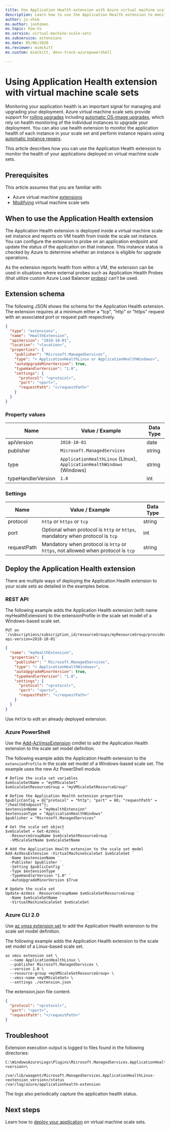 ```yaml
---
title: Use Application Health extension with Azure virtual machine scale sets
description: Learn how to use the Application Health extension to monitor the health of your applications deployed on virtual machine scale sets.
author: ju-shim
ms.author: jushiman
ms.topic: how-to
ms.service: virtual-machine-scale-sets
ms.subservice: extensions
ms.date: 05/06/2020
ms.reviewer: mimckitt
ms.custom: mimckitt, devx-track-azurepowershell

---
```

# Using Application Health extension with virtual machine scale sets
Monitoring your application health is an important signal for managing and upgrading your deployment. Azure virtual machine scale sets provide support for [rolling upgrades](virtual-machine-scale-sets-upgrade-scale-set.md#how-to-bring-vms-up-to-date-with-the-latest-scale-set-model) including [automatic OS-image upgrades](virtual-machine-scale-sets-automatic-upgrade.md), which rely on health monitoring of the individual instances to upgrade your deployment. You can also use health extension to monitor the application health of each instance in your scale set and perform instance repairs using [automatic instance repairs](virtual-machine-scale-sets-automatic-instance-repairs.md).

This article describes how you can use the Application Health extension to monitor the health of your applications deployed on virtual machine scale sets.

## Prerequisites
This article assumes that you are familiar with:
-	Azure virtual machine [extensions](../virtual-machines/extensions/overview.md)
-	[Modifying](virtual-machine-scale-sets-upgrade-scale-set.md) virtual machine scale sets

## When to use the Application Health extension
The Application Health extension is deployed inside a virtual machine scale set instance and reports on VM health from inside the scale set instance. You can configure the extension to probe on an application endpoint and update the status of the application on that instance. This instance status is checked by Azure to determine whether an instance is eligible for upgrade operations.

As the extension reports health from within a VM, the extension can be used in situations where external probes such as Application Health Probes (that utilize custom Azure Load Balancer [probes](../load-balancer/load-balancer-custom-probe-overview.md)) can’t be used.

## Extension schema

The following JSON shows the schema for the Application Health extension. The extension requires at a minimum either a "tcp", "http" or "https" request with an associated port or request path respectively.

```json
{
  "type": "extensions",
  "name": "HealthExtension",
  "apiVersion": "2018-10-01",
  "location": "<location>",  
  "properties": {
    "publisher": "Microsoft.ManagedServices",
    "type": "< ApplicationHealthLinux or ApplicationHealthWindows>",
    "autoUpgradeMinorVersion": true,
    "typeHandlerVersion": "1.0",
    "settings": {
      "protocol": "<protocol>",
      "port": "<port>",
      "requestPath": "</requestPath>"
    }
  }
}  
```

### Property values

| Name | Value / Example | Data Type
| ---- | ---- | ---- 
| apiVersion | `2018-10-01` | date |
| publisher | `Microsoft.ManagedServices` | string |
| type | `ApplicationHealthLinux` (Linux), `ApplicationHealthWindows` (Windows) | string |
| typeHandlerVersion | `1.0` | int |

### Settings

| Name | Value / Example | Data Type
| ---- | ---- | ----
| protocol | `http` or `https` or `tcp` | string |
| port | Optional when protocol is `http` or `https`, mandatory when protocol is `tcp` | int |
| requestPath | Mandatory when protocol is `http` or `https`, not allowed when protocol is `tcp` | string |

## Deploy the Application Health extension
There are multiple ways of deploying the Application Health extension to your scale sets as detailed in the examples below.

### REST API

The following example adds the Application Health extension (with name myHealthExtension) to the extensionProfile in the scale set model of a Windows-based scale set.

```
PUT on `/subscriptions/subscription_id/resourceGroups/myResourceGroup/providers/Microsoft.Compute/virtualMachineScaleSets/myScaleSet/extensions/myHealthExtension?api-version=2018-10-01`
```

```json
{
  "name": "myHealthExtension",
  "properties": {
    "publisher": " Microsoft.ManagedServices",
    "type": "< ApplicationHealthWindows>",
    "autoUpgradeMinorVersion": true,
    "typeHandlerVersion": "1.0",
    "settings": {
      "protocol": "<protocol>",
      "port": "<port>",
      "requestPath": "</requestPath>"
    }
  }
}
```
Use `PATCH` to edit an already deployed extension.

### Azure PowerShell

Use the [Add-AzVmssExtension](/powershell/module/az.compute/add-azvmssextension) cmdlet to add the Application Health extension to the scale set model definition.

The following example adds the Application Health extension to the `extensionProfile` in the scale set model of a Windows-based scale set. The example uses the new Az PowerShell module.

```azurepowershell-interactive
# Define the scale set variables
$vmScaleSetName = "myVMScaleSet"
$vmScaleSetResourceGroup = "myVMScaleSetResourceGroup"

# Define the Application Health extension properties
$publicConfig = @{"protocol" = "http"; "port" = 80; "requestPath" = "/healthEndpoint"};
$extensionName = "myHealthExtension"
$extensionType = "ApplicationHealthWindows"
$publisher = "Microsoft.ManagedServices"

# Get the scale set object
$vmScaleSet = Get-AzVmss `
  -ResourceGroupName $vmScaleSetResourceGroup `
  -VMScaleSetName $vmScaleSetName

# Add the Application Health extension to the scale set model
Add-AzVmssExtension -VirtualMachineScaleSet $vmScaleSet `
  -Name $extensionName `
  -Publisher $publisher `
  -Setting $publicConfig `
  -Type $extensionType `
  -TypeHandlerVersion "1.0" `
  -AutoUpgradeMinorVersion $True

# Update the scale set
Update-AzVmss -ResourceGroupName $vmScaleSetResourceGroup `
  -Name $vmScaleSetName `
  -VirtualMachineScaleSet $vmScaleSet
```


### Azure CLI 2.0

Use [az vmss extension set](/cli/azure/vmss/extension#az_vmss_extension_set) to add the Application Health extension to the scale set model definition.

The following example adds the Application Health extension to the scale set model of a Linux-based scale set.

```azurecli-interactive
az vmss extension set \
  --name ApplicationHealthLinux \
  --publisher Microsoft.ManagedServices \
  --version 1.0 \
  --resource-group <myVMScaleSetResourceGroup> \
  --vmss-name <myVMScaleSet> \
  --settings ./extension.json
```
The extension.json file content.

```json
{
  "protocol": "<protocol>",
  "port": "<port>",
  "requestPath": "</requestPath>"
}
```


## Troubleshoot
Extension execution output is logged to files found in the following directories:

```Windows
C:\WindowsAzure\Logs\Plugins\Microsoft.ManagedServices.ApplicationHealthWindows\<version>\
```

```Linux
/var/lib/waagent/Microsoft.ManagedServices.ApplicationHealthLinux-<extension_version>/status
/var/log/azure/applicationhealth-extension
```

The logs also periodically capture the application health status.

## Next steps
Learn how to [deploy your application](virtual-machine-scale-sets-deploy-app.md) on virtual machine scale sets.
